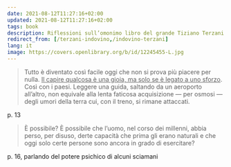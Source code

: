 ```yaml
---
date: 2021-08-12T11:27:16+02:00
updated: 2021-08-12T11:27:16+02:00
tags: book
description: Riflessioni sull’omonimo libro del grande Tiziano Terzani
redirect_from: [/terzani-indovino,/indovino-terzani]
lang: it
image: https://covers.openlibrary.org/b/id/12245455-L.jpg
---
```

> Tutto è diventato così facile oggi che non si prova più piacere per nulla. <u>Il capire qualcosa è una gioia, ma solo se è legato a uno sforzo</u>. Così con i paesi. Leggere una guida, saltando da un aeroporto all’altro, non equivale alla lenta faticosa acquisizione — per osmosi — degli umori della terra cui, con il treno, si rimane attaccati.

p. 13

> È possibile? È possibile che l’uomo, nel corso dei millenni, abbia perso, per disuso, derte capacità che prima gli erano naturali e che oggi solo certe persone sono ancora in grado di esercitare?

p. 16, parlando del potere psichico di alcuni sciamani
